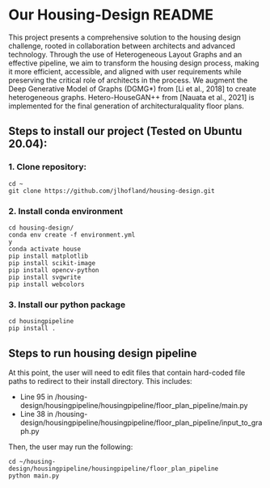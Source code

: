 # Our Housing-Design README
This project presents a comprehensive solution to the housing design challenge, rooted in collaboration between architects and advanced technology. Through the use of Heterogeneous Layout Graphs and an effective pipeline, we aim to transform the housing design process, making it more efficient, accessible, and aligned with user requirements while preserving the critical role of architects in the process. We augment the Deep Generative Model of Graphs (DGMG*) from [Li et al., 2018] to create heterogeneous graphs. Hetero-HouseGAN++ from [Nauata et al., 2021] is implemented for the final generation of architecturalquality floor plans.
## Steps to install our project (Tested on Ubuntu 20.04):
### 1. Clone repository:
```
cd ~
git clone https://github.com/jlhofland/housing-design.git
```
### 2. Install conda environment
```
cd housing-design/
conda env create -f environment.yml
y
conda activate house
pip install matplotlib
pip install scikit-image
pip install opencv-python
pip install svgwrite
pip install webcolors
```
### 3. Install our python package
```
cd housingpipeline
pip install .
```

## Steps to run housing design pipeline
At this point, the user will need to edit files that contain hard-coded file paths to redirect to their install directory.
This includes:
* Line 95 in /housing-design/housingpipeline/housingpipeline/floor_plan_pipeline/main.py
* Line 38 in /housing-design/housingpipeline/housingpipeline/floor_plan_pipeline/input_to_graph.py

Then, the user may run the following:
```
cd ~/housing-design/housingpipeline/housingpipeline/floor_plan_pipeline
python main.py
```
